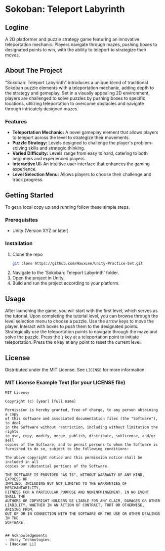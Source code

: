 # Sokoban: Teleport Labyrinth

## Logline
A 2D platformer and puzzle strategy game featuring an innovative teleportation mechanic. Players navigate through mazes, pushing boxes to designated points to win, with the ability to teleport to strategize their moves.

## About The Project
"Sokoban: Teleport Labyrinth" introduces a unique blend of traditional Sokoban puzzle elements with a teleportation mechanic, adding depth to the strategy and gameplay. Set in a visually appealing 2D environment, players are challenged to solve puzzles by pushing boxes to specific locations, utilizing teleportation to overcome obstacles and navigate through intricately designed mazes.

### Features
- **Teleportation Mechanic:** A novel gameplay element that allows players to teleport across the level to strategize their movements.
- **Puzzle Strategy:** Levels designed to challenge the player's problem-solving skills and strategic thinking.
- **Varied Difficulty:** Levels range from easy to hard, catering to both beginners and experienced players.
- **Interactive UI:** An intuitive user interface that enhances the gaming experience.
- **Level Selection Menu:** Allows players to choose their challenge and track progress.

## Getting Started
To get a local copy up and running follow these simple steps.

### Prerequisites
- Unity (Version XYZ or later)

### Installation
1. Clone the repo
   ```sh
   git clone https://github.com/HauxLee/Unity-Practice-Set.git
   ```
2. Navigate to the 'Sokoban: Teleport Labyrinth' folder.
3. Open the project in Unity.
4. Build and run the project according to your platform.

## Usage

After launching the game, you will start with the first level, which serves as the tutorial. Upon completing the tutorial level, you can browse through the level selection menu to choose a puzzle. Use the arrow keys to move the player. Interact with boxes to push them to the designated points. Strategically use the teleportation points to navigate through the maze and solve the puzzle. Press the `I` key at a teleportation point to initiate teleportation. Press the `R` key at any point to reset the current level.

## License

Distributed under the MIT License. See `LICENSE` for more information.

### MIT License Example Text (for your LICENSE file)

```plaintext
MIT License

Copyright (c) [year] [full name]

Permission is hereby granted, free of charge, to any person obtaining a copy
of this software and associated documentation files (the "Software"), to deal
in the Software without restriction, including without limitation the rights
to use, copy, modify, merge, publish, distribute, sublicense, and/or sell
copies of the Software, and to permit persons to whom the Software is
furnished to do so, subject to the following conditions:

The above copyright notice and this permission notice shall be included in all
copies or substantial portions of the Software.

THE SOFTWARE IS PROVIDED "AS IS", WITHOUT WARRANTY OF ANY KIND, EXPRESS OR
IMPLIED, INCLUDING BUT NOT LIMITED TO THE WARRANTIES OF MERCHANTABILITY,
FITNESS FOR A PARTICULAR PURPOSE AND NONINFRINGEMENT. IN NO EVENT SHALL THE
AUTHORS OR COPYRIGHT HOLDERS BE LIABLE FOR ANY CLAIM, DAMAGES OR OTHER
LIABILITY, WHETHER IN AN ACTION OF CONTRACT, TORT OR OTHERWISE, ARISING FROM,
OUT OF OR IN CONNECTION WITH THE SOFTWARE OR THE USE OR OTHER DEALINGS IN THE
SOFTWARE.


## Acknowledgements
- Unity Technologies
- [Haoxuan Li]
